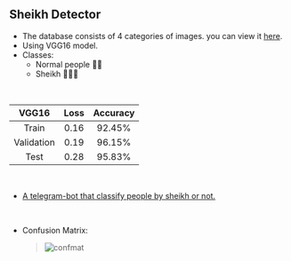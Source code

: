 ## Sheikh Detector
- The database consists of 4 categories of images. you can view it <a href=''>here</a>.
- Using VGG16 model.
- Classes:
  - Normal people 👨🏻
  - Sheikh 👳🏻‍♂️

</br>

|  VGG16               | Loss               | Accuracy          |
| :------------------: | :----------------: | :---------------: |
| Train                |  0.16              |   92.45%          |
| Validation           |  0.19              |   96.15%          |
| Test                 |  0.28              |   95.83%          |

</br>

- <a href='http://t.me/isHeSheikhbot'>A telegram-bot that classify people by sheikh or not.</a>

</br>

- Confusion Matrix:
  > ![confmat](https://user-images.githubusercontent.com/77120507/158569528-8188f50f-c95f-452d-9f2d-b16e09c4783d.png)
